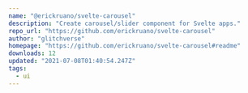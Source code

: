 ```yaml
---
name: "@erickruano/svelte-carousel"
description: "Create carousel/slider component for Svelte apps."
repo_url: "https://github.com/erickruano/svelte-carousel"
author: "glitchverse"
homepage: "https://github.com/erickruano/svelte-carousel#readme"
downloads: 12
updated: "2021-07-08T01:40:54.247Z"
tags: 
  - ui
---
```

